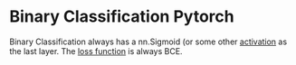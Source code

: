 # Binary Classification Pytorch
Binary Classification always has a nn.Sigmoid (or some other [activation](https://en.wikipedia.org/wiki/Activation_function) as the last layer.
The [loss function](https://pytorch.org/docs/stable/generated/torch.nn.BCELoss.html#torch.nn.BCELoss) is always BCE. 
